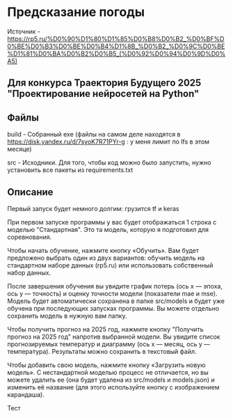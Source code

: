# Предсказание погоды

Источник - https://rp5.ru/%D0%90%D1%80%D1%85%D0%B8%D0%B2_%D0%BF%D0%BE%D0%B3%D0%BE%D0%B4%D1%8B_%D0%B2_%D0%9C%D0%BE%D1%81%D0%BA%D0%B2%D0%B5_(%D0%92%D0%94%D0%9D%D0%A5)

## Для конкурса Траектория Будущего 2025 "Проектирование нейросетей на Python"

## Файлы

build - Собранный exe (файлы на самом деле находятся в https://disk.yandex.ru/d/7syoK7R71PYr-g : у меня лимит по lfs в этом месяце)

src - Исходники. Для того, чтобы код можно было запустить, нужно установить все пакеты из requirements.txt

## Описание

Первый запуск будет немного долгим: грузится tf и keras

При первом запуске программы у вас будет отображаться 1 строка с моделью "Стандартная". Это та модель, которую я подготовил для соревнования.

Чтобы начать обучение, нажмите кнопку «Обучить». Вам будет предложено выбрать один из двух вариантов: обучить модель на стандартном наборе данных (rp5.ru) или использовать собственный набор данных.

После завершения обучения вы увидите график потерь (ось x — эпоха, ось y — точность) и оценку точности модели (показатели mae и mse). Модель будет автоматически сохранена в папке src/models и будет уже обучена при последующих запусках программы. Вы можете отдельно сохранить модель в нужную вам папку.

Чтобы получить прогноз на 2025 год, нажмите кнопку "Получить прогноз на 2025 год" напротив выбранной модели. Вы увидите список прогнозируемых температур и диаграмму (ось x — месяц, ось y — температура). Результаты можно сохранить в текстовый файл.

Чтобы добавить свою модель, нажмите кнопку «Загрузить новую модель». С нестандартной моделью процесс не отличается, но вы можете удалить ее (она будет удалена из src/models и models.json) и изменить её название (для этого используйте кнопку с изображением карандаша).

Тест
